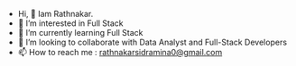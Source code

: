- Hi, 👋 Iam Rathnakar. 
- 👀 I’m interested in Full Stack
- 🌱 I’m currently learning Full Stack
- 💞️ I’m looking to collaborate with Data Analyst and Full-Stack Developers
- 📫 How to reach me : rathnakarsidramina0@gmail.com


<!---
Rathan97/Rathan97 is a ✨ special ✨ repository because its `README.md` (this file) appears on your GitHub profile.
You can click the Preview link to take a look at your changes.
--->

